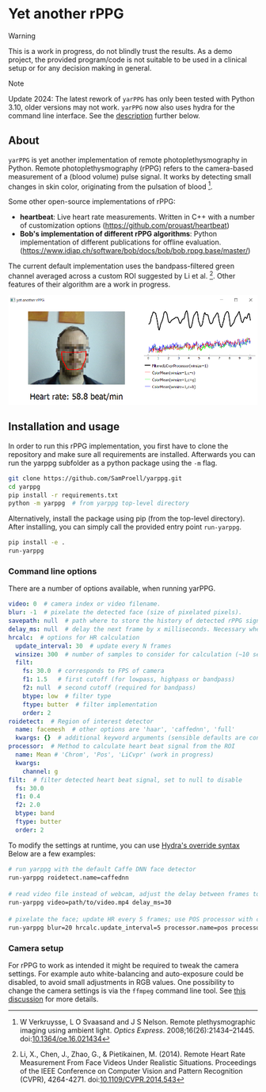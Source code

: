 # Yet another rPPG

> [!WARNING]
> This is a work in progress, do not blindly trust the results. As a demo project, the
> provided program/code is not suitable to be used in a clinical setup or for any
> decision making in general.

> [!NOTE]
> Update 2024: The latest rework of `yarPPG` has only been tested with Python 3.10,
> older versions may not work. `yarPPG` now also uses hydra for the command line
> interface. See the [description](#command-line-options) further below.

## About
`yarPPG` is yet another implementation of remote photoplethysmography in
Python.  Remote photoplethysmography (rPPG) refers to the camera-based
measurement of a (blood volume) pulse signal.  It works by detecting small
changes in skin color, originating from the pulsation of blood [^1].

Some other open-source implementations of rPPG:

* **heartbeat**: Live heart rate measurements. Written in C++ with a number of
  customization options (https://github.com/prouast/heartbeat)
* **Bob's implementation of different rPPG algorithms**: Python implementation
  of different publications for offline evaluation.
  (https://www.idiap.ch/software/bob/docs/bob/bob.rppg.base/master/)

The current default implementation uses the bandpass-filtered green channel
averaged across a custom ROI suggested by Li et al. [^2]. Other features of
their algorithm are a work in progress.

![Screenshot of the yarPPG application](docs/images/yarppg-screenshot.png)

## Installation and usage
In order to run this rPPG implementation, you first have to clone the
repository and make sure all requirements are installed. Afterwards you
can run the yarppg subfolder as a python package using the `-m` flag.

```bash
git clone https://github.com/SamProell/yarppg.git
cd yarppg
pip install -r requirements.txt
python -m yarppg  # from yarppg top-level directory
```

Alternatively, install the package using pip (from the top-level directory).
After installing, you can simply call the provided entry point `run-yarppg`.
```bash
pip install -e .
run-yarppg
```

### Command line options
There are a number of options available, when running yarPPG.

```yaml
video: 0  # camera index or video filename.
blur: -1  # pixelate the detected face (size of pixelated pixels).
savepath: null  # path where to store the history of detected rPPG signals.
delay_ms: null  # delay the next frame by x milliseconds. Necessary when playing videos
hrcalc:  # options for HR calculation
  update_interval: 30  # update every N frames
  winsize: 300  # number of samples to consider for calculation (~10 seconds)
  filt:
    fs: 30.0  # corresponds to FPS of camera
    f1: 1.5   # first cutoff (for lowpass, highpass or bandpass)
    f2: null  # second cutoff (required for bandpass)
    btype: low  # filter type
    ftype: butter  # filter implementation
    order: 2
roidetect:  # Region of interest detector
  name: facemesh  # other options are 'haar', 'caffednn', 'full'
  kwargs: {}  # additional keyword arguments (sensible defaults are configured already)
processor:  # Method to calculate heart beat signal from the ROI
  name: Mean # 'Chrom', 'Pos', 'LiCvpr' (work in progress)
  kwargs:
    channel: g
filt:  # filter detected heart beat signal, set to null to disable
  fs: 30.0
  f1: 0.4
  f2: 2.0
  btype: band
  ftype: butter
  order: 2
```

To modify the settings at runtime, you can use
[Hydra's override syntax](https://hydra.cc/docs/advanced/override_grammar/basic/)
Below are a few examples:

```bash
# run yarppg with the default Caffe DNN face detector
run-yarppg roidetect.name=caffednn

# read video file instead of webcam, adjust the delay between frames to get proper FPS
run-yarppg video=path/to/video.mp4 delay_ms=30

# pixelate the face; update HR every 5 frames; use POS processor with custom args;
run-yarppg blur=20 hrcalc.update_interval=5 processor.name=pos processor.kwargs="{winsize:30}"
```

### Camera setup
For rPPG to work as intended it might be required to tweak the camera
settings. For example auto white-balancing and auto-exposure could be
disabled, to avoid small adjustments in RGB values.
One possibility to change the camera settings is via the ``ffmpeg``
command line tool.
See [this discussion](https://superuser.com/questions/1287366/open-webcam-settings-dialog-in-windows/1511657)
for more details.

[^1]: W Verkruysse, L O Svaasand and J S Nelson. Remote plethysmographic
      imaging using ambient light. *Optics Express*. 2008;16(26):21434–21445.
      doi:[10.1364/oe.16.021434](https://doi.org/10.1364/oe.16.021434)

[^2]: Li, X., Chen, J., Zhao, G., &#38; Pietikainen, M. (2014). Remote
      Heart Rate Measurement From Face Videos Under Realistic Situations.
      Proceedings of the IEEE Conference on Computer Vision and Pattern
      Recognition (CVPR), 4264-4271.
      doi:[10.1109/CVPR.2014.543](https://doi.org/10.1109/CVPR.2014.543)

